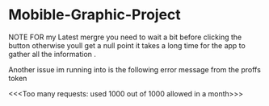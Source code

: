 # Mobible-Graphic-Project

NOTE FOR my Latest mergre you need to wait a bit before clicking the button otherwise youll get a null point it takes a long time 
for the app to gather all the information .

Another issue im running into is the following error message from the proffs token 

<<<Too many requests: used 1000 out of 1000 allowed in a month>>>
